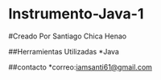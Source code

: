# Instrumento-Java-1

#Creado Por Santiago Chica Henao

##Herramientas Utilizadas
*Java

##contacto
*correo:iamsanti61@gmail.com
